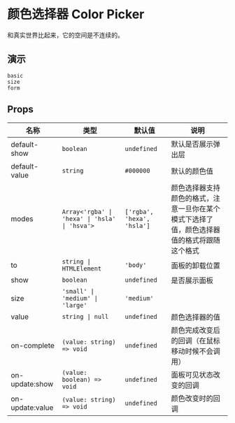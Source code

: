 # 颜色选择器 Color Picker

和真实世界比起来，它的空间是不连续的。

## 演示

```demo
basic
size
form
```

## Props

| 名称 | 类型 | 默认值 | 说明 |
| --- | --- | --- | --- |
| default-show | `boolean` | `undefined` | 默认是否展示弹出层 |
| default-value | `string` | `#000000` | 默认的颜色值 |
| modes | `Array<'rgba' \| 'hexa' \| 'hsla' \| 'hsva'>` | `['rgba', 'hexa', 'hsla']` | 颜色选择器支持颜色的格式，注意一旦你在某个模式下选择了值，颜色选择器值的格式将跟随这个格式 |
| to | `string \| HTMLElement` | `'body'` | 面板的卸载位置 |
| show | `boolean` | `undefined` | 是否展示面板 |
| size | `'small' \| 'medium' \| 'large'` | `'medium'` |  |
| value | `string \| null` | `undefined` | 颜色选择器的值 |
| on-complete | `(value: string) => void` | `undefined` | 颜色完成改变后的回调（在鼠标移动时候不会调用） |
| on-update:show | `(value: boolean) => void` | `undefined` | 面板可见状态改变的回调 |
| on-update:value | `(value: string) => void` | `undefined` | 颜色改变时的回调 |
